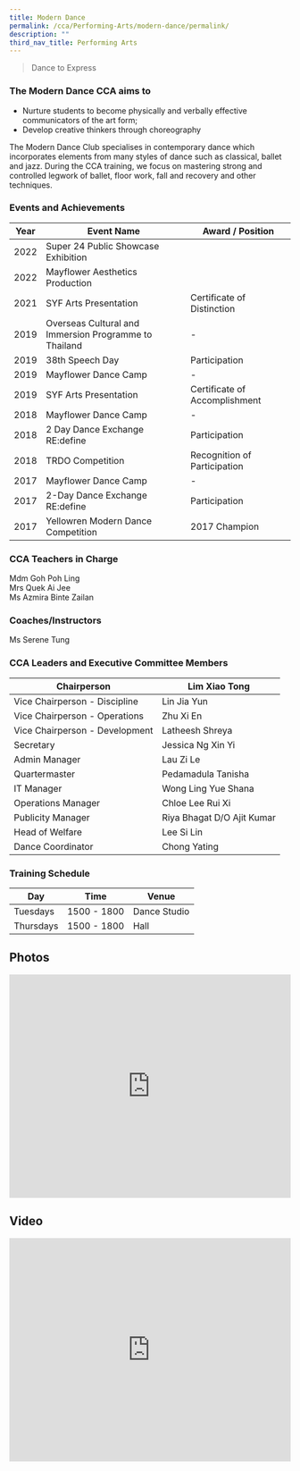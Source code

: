 ```yaml
---
title: Modern Dance
permalink: /cca/Performing-Arts/modern-dance/permalink/
description: ""
third_nav_title: Performing Arts
---
```

>Dance to Express

  

### The Modern Dance CCA aims to

*   Nurture students to become physically and verbally effective communicators of the art form;
*   Develop creative thinkers through choreography

The Modern Dance Club specialises in contemporary dance which incorporates elements from many styles of dance such as classical, ballet and jazz. During the CCA training, we focus on mastering strong and controlled legwork of ballet, floor work, fall and recovery and other techniques.

### Events and Achievements

| Year | Event Name | Award / Position |
| --- | --- | --- |
|2022|Super 24 Public Showcase Exhibition| |
|2022|Mayflower Aesthetics Production||
| 2021 | SYF Arts Presentation | Certificate of Distinction |
| 2019 | Overseas Cultural and Immersion Programme to Thailand | \- |
| 2019 | 38th&nbsp;Speech Day | Participation |
| 2019 | Mayflower Dance Camp | \-&nbsp; |
| 2019 | SYF Arts Presentation | Certificate of Accomplishment |
| 2018 | Mayflower Dance Camp | \- |
| 2018 | 2 Day Dance Exchange RE:define | Participation |
| 2018 | TRDO Competition | Recognition of Participation |
| 2017 | Mayflower Dance Camp | \- |
| 2017 | 2-Day Dance Exchange RE:define | Participation |
| 2017 | Yellowren Modern Dance Competition | 2017 Champion |

### CCA Teachers in Charge

Mdm Goh Poh Ling  <br>
Mrs Quek Ai Jee<br>
Ms Azmira Binte Zailan

### Coaches/Instructors

Ms Serene Tung

### CCA Leaders and Executive Committee Members

| Chairperson 	| Lim Xiao Tong 	|
|---	|---	|
| Vice Chairperson - Discipline 	| Lin Jia Yun 	|
| Vice Chairperson - Operations 	| Zhu Xi En 	|
| Vice Chairperson - Development 	| Latheesh Shreya|
| Secretary 	| Jessica Ng Xin Yi|
| Admin Manager 	| Lau Zi Le  	|
| Quartermaster 	| Pedamadula Tanisha|
| IT Manager 	| Wong Ling Yue Shana|
| Operations Manager 	| Chloe Lee Rui Xi 	|
| Publicity Manager 	| Riya Bhagat D/O Ajit Kumar |
| Head of Welfare 	| Lee Si Lin 	|
| Dance Coordinator 	| Chong Yating 	|

### Training Schedule

| Day | Time | Venue |
| --- | --- | --- |
| Tuesdays | 1500 - 1800 | Dance Studio |
| Thursdays | 1500 - 1800 | Hall |

Photos
------
<iframe allowfullscreen="true" height="400" width="100%" frameborder="0" src="https://docs.google.com/presentation/d/e/2PACX-1vScuzQI5z8iiPwhrR51XUfBnuSGPPIZrCS3x1EzoGsby7_v9MiquzH-qoDN3K9_F0A_wbA0aPypk3Ol/embed?start=true&loop=true&delayms=3000"></iframe>

Video
-----
<iframe allowfullscreen="" allow="accelerometer; autoplay; clipboard-write; encrypted-media; gyroscope; picture-in-picture" frameborder="0" title="Modern Dance 2021" src="https://www.youtube.com/embed/6dVqB4-_WdQ" height="400" width="100%"></iframe>